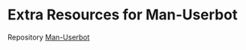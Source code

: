 # Extra Resources for Man-Userbot
Repository [Man-Userbot](https://github.com/dennisdwntr/Man-Userbot)
